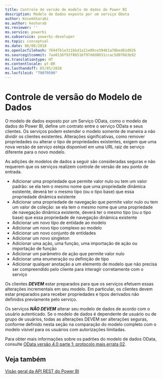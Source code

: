 ```yaml
---
title: Controle de versão do modelo de dados do Power BI
description: Modelo de Dados exposto por um serviço OData
author: KesemSharabi
ms.author: kesharab
ms.reviewer: ''
ms.service: powerbi
ms.subservice: powerbi-developer
ms.topic: conceptual
ms.date: 06/08/2018
ms.openlocfilehash: 76947b1e311bbd1a21e09ce39461a70bed61d926
ms.sourcegitcommit: 7aa0136f93f88516f97ddd8031ccac5d07863b92
ms.translationtype: HT
ms.contentlocale: pt-BR
ms.lasthandoff: 05/05/2020
ms.locfileid: "79079590"
---
```

# <a name="data-model-versioning"></a>Controle de versão do Modelo de Dados

O modelo de dados exposto por um Serviço OData, como o modelo de dados do Power BI, define um contrato entre o serviço OData e seus clientes. Os serviços podem estender o modelo somente de maneira a não dividir os clientes existentes. Alterações significativas, como remover propriedades ou alterar o tipo de propriedades existentes, exigem que uma nova versão de serviço esteja disponível em uma URL raiz de serviço diferente para o novo modelo.  
  
As adições de modelos de dados a seguir são consideradas seguras e não requerem que os serviços realizem controle de versão de seu ponto de entrada.  
  
* Adicionar uma propriedade que permite valor nulo ou tem um valor padrão: se ela tem o mesmo nome que uma propriedade dinâmica existente, deverá ter o mesmo tipo (ou o tipo base) que essa propriedade dinâmica existente  
* Adicionar uma propriedade de navegação que permite valor nulo ou tem um valor de coleção: se ela tem o mesmo nome que uma propriedade de navegação dinâmica existente, deverá ter o mesmo tipo (ou o tipo base) que essa propriedade de navegação dinâmica existente  
* Adicionar um novo tipo de entidade ao modelo  
* Adicionar um novo tipo complexo ao modelo  
* Adicionar um novo conjunto de entidades  
* Adicionar um novo singleton  
* Adicionar uma ação, uma função, uma importação de ação ou importação de função
* Adicionar um parâmetro de ação que permite valor nulo  
* Adicionar uma enumeração ou definição de tipo  
* Adicionar qualquer anotação a um elemento de modelo que não precisa ser compreendido pelo cliente para interagir corretamente com o serviço  
  
Os clientes ***DEVEM*** estar preparados para que os serviços efetuem essas alterações incrementais em seu modelo. Em particular, os clientes devem estar preparados para receber propriedades e tipos derivados não definidos previamente pelo serviço.  
  
Os serviços ***NÃO DEVEM*** alterar seu modelo de dados de acordo com o usuário autenticado. Se o modelo de dados é dependente de usuário ou de grupo de usuários, todas as alterações DEVEM ser alterações seguras, conforme definido nesta seção na comparação do modelo completo com o modelo visível para os usuários com autorizações limitadas.  
  
Para obter mais informações sobre os padrões do modelo de dados OData, consulte [OData versão 4.0 parte 1: protocolo mais errata 02](https://docs.oasis-open.org/odata/odata/v4.0/odata-v4.0-part1-protocol.html).  
  
## <a name="see-also"></a>Veja também
[Visão geral da API REST do Power BI](https://docs.microsoft.com/rest/api/power-bi/)